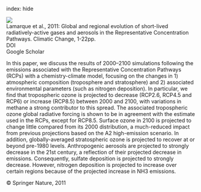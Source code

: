 index: hide

<div class="Citation">
    <div class="Citation-thumb CitationThumb-linked"  data-href="https://doi.org/10.1007/s10584-011-0155-0">
      <img src="https://static.claimspace.cloud/climate-study-static/refs/thumbs/11/Lamarque_et_al_2011-thumb.png" />
    </div>

  <div class="Citation-body">
    <div class="Citation-text">Lamarque et al., 2011: Global and regional evolution of short-lived radiatively-active gases and aerosols in the Representative Concentration Pathways. <span class="Article-journal">Climatic Change, </span><span class="Article-volume"></span>1-22pp.</div>
    <div class="Citation-links">
      <div class="CitationLink" data-href="https://doi.org/10.1007/s10584-011-0155-0">
        <div class="CitationLink-icon CitationLink-Doi"></div>
        <div class="CitationLink-text">DOI</div>
      </div>
      <div class="CitationLink" data-href="https://scholar.google.com/scholar?q=10.1007/s10584-011-0155-0">
        <div class="CitationLink-icon CitationLink-Scholar"></div>
        <div class="CitationLink-text">Google Scholar</div>
      </div>
    </div>
  </div>
</div>

In this paper, we discuss the results of 2000–2100 simulations following the emissions associated with the Representative Concentration Pathways (RCPs) with a chemistry-climate model, focusing on the changes in 1) atmospheric composition (troposphere and stratosphere) and 2) associated environmental parameters (such as nitrogen deposition). In particular, we find that tropospheric ozone is projected to decrease (RCP2.6, RCP4.5 and RCP6) or increase (RCP8.5) between 2000 and 2100, with variations in methane a strong contributor to this spread. The associated tropospheric ozone global radiative forcing is shown to be in agreement with the estimate used in the RCPs, except for RCP8.5. Surface ozone in 2100 is projected to change little compared from its 2000 distribution, a much-reduced impact from previous projections based on the A2 high-emission scenario. In addition, globally-averaged stratospheric ozone is projected to recover at or beyond pre-1980 levels. Anthropogenic aerosols are projected to strongly decrease in the 21st century, a reflection of their projected decrease in emissions. Consequently, sulfate deposition is projected to strongly decrease. However, nitrogen deposition is projected to increase over certain regions because of the projected increase in NH3 emissions.

<div class="Citation-copy">
&copy; Springer Nature, 2011
</div>